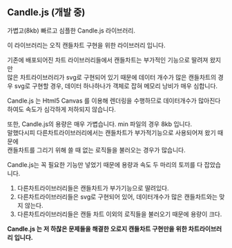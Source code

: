 <h2 id="candlejs-개발-중">Candle.js (개발 중)</h2>

<p>가볍고(8kb) 빠르고 심플한 Candle.js 라이브러리. </p>

<p>이 라이브러리는 오직 캔들차트 구현을 위한 라이브러리 입니다.</p>

<p>기존에 배포되어진 차트 라이브러리들에서 캔들차트는 부가적인 기능으로 딸려져 왔지만 <br>
많은 차트라이브러리가 svg로 구현되어 있기 때문에 데이터 개수가 많은 캔들차트의 경우 svg로 구현할 경우, 데이터 하나하나가 객체로 잡혀 메모리 낭비가 매우 심합니다.</p>

<p>Candle.js 는 Html5 Canvas 를 이용해 렌더링을 수행하므로 데이터개수가 많아진다 하여도 속도가 심각하게 저하되지 않습니다.</p>

<p>또한, Candle.js의 용량은 매우 가볍습니다. min 파일의 경우 8kb 입니다. <br>
말했다시피  다른차트라이브러리에서는 캔들차트가 부가적기능으로 사용되어져 왔기 때문에 <br>
캔들차트를 그리기 위해 쓸 때 없는 로직들을 불러오는 경우가 많습니다.</p>

<p>Candle.js는 꼭 필요한 기능만 넣었기 때문에 용량과 속도 두 마리의 토끼를 다 잡았습니다.</p>

<ol>
<li>다른차트라이브러리들은 캔들차트가 부가기능으로 딸려있다.</li>
<li>다른차트라이브러리들은 svg로 구현되어 있어, 데이터개수가 많은 캔들차트와는 맞지 않는다.</li>
<li>다른차트라이브러리들은 캔들 차트 이외의 로직들을 불러오기 때문에 용량이 크다.</li>
</ol>

<p><strong>Candle.js 는 저 하찮은 문제들을 해결한 오로지 캔들차트 구현만을 위한 차트라이브러리 입니다.</strong></p>
